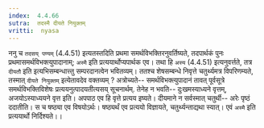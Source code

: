 ```yaml
---
index:  4.4.66
sutra:  तदस्मै दीयते नियुक्तम्
vritti:  nyasa
---
```


ननु च `तदसय् पण्यम्` (4.4.51) इत्यतस्तदिति प्रथमा समर्थविभक्तिरनुवर्तिष्यते, तदपार्थकं पुनः प्रथमासमर्थविभक्त्युपादानाम्; `अस्मै` इति प्रत्ययार्थोप्यपार्थक एव। तथा हि `अस्य` (4.4.51) इत्यनुवर्त्तते, तत्र `दीयतौ` इति इत्यभिसम्बन्धात्त्तु सम्परदानत्वेन भवितव्यम्। ततश्च शेषसम्बन्धे निवृत्ते चतुर्थ्यमत्र विपरिणम्यते, तस्मात् `दीयते नियुक्तम्` इत्येतावदेव वक्तव्यम् ? अत्रोच्यते-- समर्थविभक्त्युपादानं तावत् पूर्वसूत्रे समर्थविभक्तिविशेषः प्रत्ययनुत्पादयतीत्यसय् सूचनार्थम्. तेनेह न भवति-- दुःखमस्याध्यने वृत्तम्, अजयोऽस्याध्ययने वृत्त इति। अपपाठ एव हि वृत्ते प्रत्यय इष्यते। दीयमाने न सर्वस्मात् चतुर्थी-- अरेः पृष्ठं ददातीति। स च षष्ठ्या एव विषयोऽर्थः। षष्ठ्यर्थं एव प्रत्ययो विज्ञायते, चतुर्थ्यन्ताद्यथा स्यात्। एवं `अस्मै` इति प्रत्ययार्थो निर्दिश्यते।।

